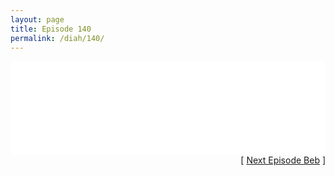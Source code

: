 ```yaml
---
layout: page
title: Episode 140
permalink: /diah/140/
---
```


<iframe allowfullscreen="true" frameborder="0" style="width:100%;" marginheight="0" marginwidth="0" mozallowfullscreen="true" scrolling="NO" src="//gdriveplayer.us/embed2.php?link=pUJREUGFepTECZwPyHDWuAkNPsFx87zEkFWnz9Ppp4ghhOYPgbnUO5bHDVuZRUFr6P3nMT%252F3uXUgGHT3xg%252FtDaJJjgAGVrGVXubTuG0FDH7xD%252FnqOiVj3%252BiY7goSypeF2qha35pr72LU02eKZdaFT44Hq3gKlJ7k5S52obFiVkGXO3HzuIdapyrDqgKovPibeIxhTez20HXzmEjvn2jeXI&amp;no_adult=yes" webkitallowfullscreen="true"></iframe>

<div align="right">[ <a href="/diah/141/">Next Episode Beb</a> ]</div>

